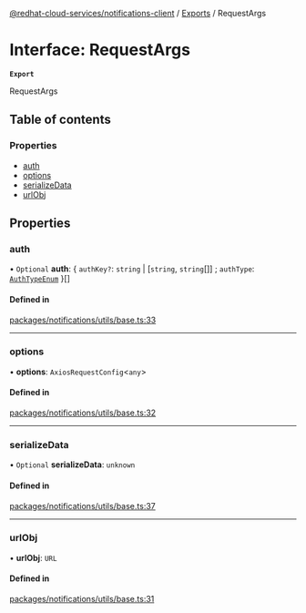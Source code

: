 [@redhat-cloud-services/notifications-client](../README.md) / [Exports](../modules.md) / RequestArgs

# Interface: RequestArgs

**`Export`**

RequestArgs

## Table of contents

### Properties

- [auth](RequestArgs.md#auth)
- [options](RequestArgs.md#options)
- [serializeData](RequestArgs.md#serializedata)
- [urlObj](RequestArgs.md#urlobj)

## Properties

### auth

• `Optional` **auth**: \{ `authKey?`: `string` \| [`string`, `string`[]] ; `authType`: [`AuthTypeEnum`](../modules.md#authtypeenum)  }[]

#### Defined in

[packages/notifications/utils/base.ts:33](https://github.com/RedHatInsights/javascript-clients/blob/main/packages/notifications/utils/base.ts#L33)

___

### options

• **options**: `AxiosRequestConfig`\<`any`\>

#### Defined in

[packages/notifications/utils/base.ts:32](https://github.com/RedHatInsights/javascript-clients/blob/main/packages/notifications/utils/base.ts#L32)

___

### serializeData

• `Optional` **serializeData**: `unknown`

#### Defined in

[packages/notifications/utils/base.ts:37](https://github.com/RedHatInsights/javascript-clients/blob/main/packages/notifications/utils/base.ts#L37)

___

### urlObj

• **urlObj**: `URL`

#### Defined in

[packages/notifications/utils/base.ts:31](https://github.com/RedHatInsights/javascript-clients/blob/main/packages/notifications/utils/base.ts#L31)
